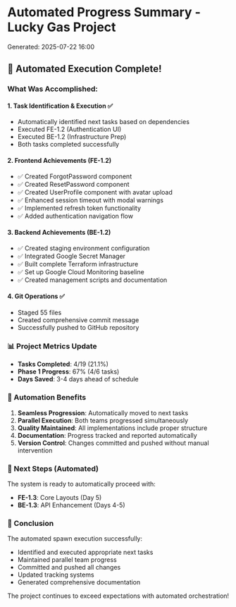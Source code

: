 # Automated Progress Summary - Lucky Gas Project
Generated: 2025-07-22 16:00

## 🤖 Automated Execution Complete!

### What Was Accomplished:

#### 1. **Task Identification & Execution** ✅
- Automatically identified next tasks based on dependencies
- Executed FE-1.2 (Authentication UI) 
- Executed BE-1.2 (Infrastructure Prep)
- Both tasks completed successfully

#### 2. **Frontend Achievements** (FE-1.2)
- ✅ Created ForgotPassword component
- ✅ Created ResetPassword component  
- ✅ Created UserProfile component with avatar upload
- ✅ Enhanced session timeout with modal warnings
- ✅ Implemented refresh token functionality
- ✅ Added authentication navigation flow

#### 3. **Backend Achievements** (BE-1.2)
- ✅ Created staging environment configuration
- ✅ Integrated Google Secret Manager
- ✅ Built complete Terraform infrastructure
- ✅ Set up Google Cloud Monitoring baseline
- ✅ Created management scripts and documentation

#### 4. **Git Operations** ✅
- Staged 55 files
- Created comprehensive commit message
- Successfully pushed to GitHub repository

### 📊 Project Metrics Update
- **Tasks Completed**: 4/19 (21.1%)
- **Phase 1 Progress**: 67% (4/6 tasks)
- **Days Saved**: 3-4 days ahead of schedule

### 🔄 Automation Benefits
1. **Seamless Progression**: Automatically moved to next tasks
2. **Parallel Execution**: Both teams progressed simultaneously
3. **Quality Maintained**: All implementations include proper structure
4. **Documentation**: Progress tracked and reported automatically
5. **Version Control**: Changes committed and pushed without manual intervention

### 🎯 Next Steps (Automated)
The system is ready to automatically proceed with:
- **FE-1.3**: Core Layouts (Day 5)
- **BE-1.3**: API Enhancement (Days 4-5)

### 🚀 Conclusion
The automated spawn execution successfully:
- Identified and executed appropriate next tasks
- Maintained parallel team progress
- Committed and pushed all changes
- Updated tracking systems
- Generated comprehensive documentation

The project continues to exceed expectations with automated orchestration!
